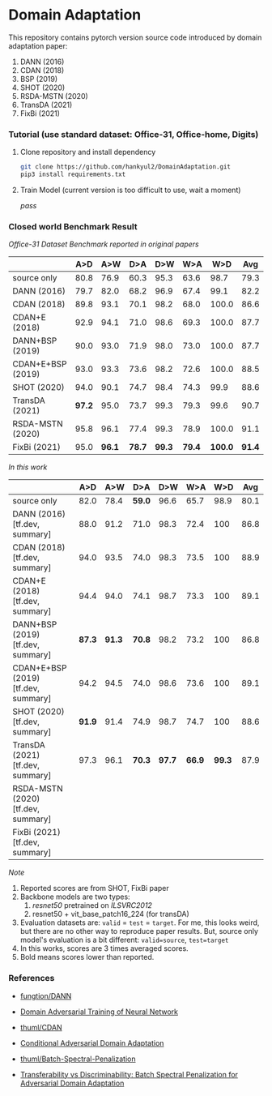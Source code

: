 # Domain Adaptation

This repository contains pytorch version source code introduced by domain adaptation paper:

1. DANN (2016)
2. CDAN (2018)
3. BSP (2019)
4. SHOT (2020)
5. RSDA-MSTN (2020)
6. TransDA (2021)
7. FixBi (2021)



### Tutorial (use standard dataset: Office-31, Office-home, Digits)

1. Clone repository and install dependency

   ```bash
   git clone https://github.com/hankyul2/DomainAdaptation.git
   pip3 install requirements.txt
   ```

2. Train Model (current version is too difficult to use, wait a moment)

   *pass*



### Closed world Benchmark Result

*Office-31 Dataset Benchmark reported in original papers*

|                   | A>D      | A>W      | D>A      | D>W      | W>A      | W>D       | Avg      |
| ----------------- | -------- | -------- | -------- | -------- | -------- | --------- | -------- |
| source only       | 80.8     | 76.9     | 60.3     | 95.3     | 63.6     | 98.7      | 79.3     |
| DANN (2016)       | 79.7     | 82.0     | 68.2     | 96.9     | 67.4     | 99.1      | 82.2     |
| CDAN (2018)       | 89.8     | 93.1     | 70.1     | 98.2     | 68.0     | 100.0     | 86.6     |
| CDAN+E (2018)     | 92.9     | 94.1     | 71.0     | 98.6     | 69.3     | 100.0     | 87.7     |
| DANN+BSP (2019)   | 90.0     | 93.0     | 71.9     | 98.0     | 73.0     | 100.0     | 87.7     |
| CDAN+E+BSP (2019) | 93.0     | 93.3     | 73.6     | 98.2     | 72.6     | 100.0     | 88.5     |
| SHOT (2020)       | 94.0     | 90.1     | 74.7     | 98.4     | 74.3     | 99.9      | 88.6     |
| TransDA (2021)    | **97.2** | 95.0     | 73.7     | 99.3     | 79.3     | 99.6      | 90.7     |
| RSDA-MSTN (2020)  | 95.8     | 96.1     | 77.4     | 99.3     | 78.9     | 100.0     | 91.1     |
| FixBi (2021)      | 95.0     | **96.1** | **78.7** | **99.3** | **79.4** | **100.0** | **91.4** |

*In this work*

|                                          | A>D      | A>W      | D>A      | D>W      | W>A      | W>D      | Avg  |
| ---------------------------------------- | -------- | -------- | -------- | -------- | -------- | -------- | ---- |
| source only                              | 82.0     | 78.4     | **59.0** | 96.6     | 65.7     | 98.9     | 80.1 |
| DANN (2016)<br />[tf.dev, summary]       | 88.0     | 91.2     | 71.0     | 98.3     | 72.4     | 100      | 86.8 |
| CDAN (2018)<br />[tf.dev, summary]       | 94.0     | 93.5     | 74.0     | 98.3     | 73.5     | 100      | 88.9 |
| CDAN+E (2018)<br />[tf.dev, summary]     | 94.4     | 94.0     | 74.1     | 98.7     | 73.3     | 100      | 89.1 |
| DANN+BSP (2019)<br />[tf.dev, summary]   | **87.3** | **91.3** | **70.8** | 98.2     | 73.2     | 100      | 86.8 |
| CDAN+E+BSP (2019)<br />[tf.dev, summary] | 94.2     | 94.5     | 74.0     | 98.6     | 73.6     | 100      | 89.1 |
| SHOT (2020)<br />[tf.dev, summary]       | **91.9** | 91.4     | 74.9     | 98.7     | 74.7     | 100      | 88.6 |
| TransDA (2021)<br />[tf.dev, summary]    | 97.3     | 96.1     | **70.3** | **97.7** | **66.9** | **99.3** | 87.9 |
| RSDA-MSTN (2020)<br />[tf.dev, summary]  |          |          |          |          |          |          |      |
| FixBi (2021)<br />[tf.dev, summary]      |          |          |          |          |          |          |      |

*Note*

1. Reported scores are from SHOT, FixBi paper
2. Backbone models are two types:
   1. *resnet50* pretrained on *ILSVRC2012*
   2. resnet50 + vit_base_patch16_224 (for transDA)
3. Evaluation datasets are:  `valid` = `test` = `target`. For me, this looks weird, but there are no other way to reproduce paper results. But, source only model's evaluation is a bit different: `valid=source`, `test=target`
4. In this works, scores are 3 times averaged scores.
5. Bold means scores lower than reported.



### References

- [fungtion/DANN](https://github.com/fungtion/DANN)
- [Domain Adversarial Training of Neural Network](https://arxiv.org/abs/1505.07818)
- [thuml/CDAN](https://github.com/thuml/CDAN)
- [Conditional Adversarial Domain Adaptation](https://arxiv.org/abs/1705.10667)

- [thuml/Batch-Spectral-Penalization](https://github.com/thuml/Batch-Spectral-Penalization)
- [Transferability vs Discriminability: Batch Spectral Penalization for Adversarial Domain Adaptation](http://proceedings.mlr.press/v97/chen19i.html)